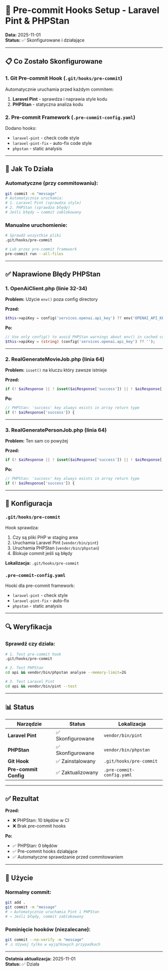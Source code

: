# 🔧 Pre-commit Hooks Setup - Laravel Pint & PHPStan

**Data:** 2025-11-01  
**Status:** ✅ Skonfigurowane i działające

---

## 📋 Co Zostało Skonfigurowane

### **1. Git Pre-commit Hook** (`.git/hooks/pre-commit`)

Automatycznie uruchamia przed każdym commitem:
1. **Laravel Pint** - sprawdza i naprawia style kodu
2. **PHPStan** - statyczna analiza kodu

### **2. Pre-commit Framework** (`.pre-commit-config.yaml`)

Dodano hooks:
- `laravel-pint` - check code style
- `laravel-pint-fix` - auto-fix code style
- `phpstan` - static analysis

---

## 🚀 Jak To Działa

### **Automatyczne (przy commitowaniu):**

```bash
git commit -m "message"
# Automatycznie uruchamia:
# 1. Laravel Pint (sprawdza style)
# 2. PHPStan (sprawdza błędy)
# Jeśli błędy → commit zablokowany
```

### **Manualne uruchomienie:**

```bash
# Sprawdź wszystkie pliki
.git/hooks/pre-commit

# Lub przez pre-commit framework
pre-commit run --all-files
```

---

## ✅ Naprawione Błędy PHPStan

### **1. OpenAiClient.php (linie 32-34)**
**Problem:** Użycie `env()` poza config directory

**Przed:**
```php
$this->apiKey = config('services.openai.api_key') ?? env('OPENAI_API_KEY') ?? '';
```

**Po:**
```php
// Use only config() to avoid PHPStan warnings about env() in cached config
$this->apiKey = (string) (config('services.openai.api_key') ?? '');
```

---

### **2. RealGenerateMovieJob.php (linia 64)**
**Problem:** `isset()` na kluczu który zawsze istnieje

**Przed:**
```php
if (! $aiResponse || ! isset($aiResponse['success']) || ! $aiResponse['success']) {
```

**Po:**
```php
// PHPStan: 'success' key always exists in array return type
if (! $aiResponse['success']) {
```

---

### **3. RealGeneratePersonJob.php (linia 64)**
**Problem:** Ten sam co powyżej

**Przed:**
```php
if (! $aiResponse || ! isset($aiResponse['success']) || ! $aiResponse['success']) {
```

**Po:**
```php
// PHPStan: 'success' key always exists in array return type
if (! $aiResponse['success']) {
```

---

## 📝 Konfiguracja

### **`.git/hooks/pre-commit`**

Hook sprawdza:
1. Czy są pliki PHP w staging area
2. Uruchamia Laravel Pint (`vendor/bin/pint`)
3. Uruchamia PHPStan (`vendor/bin/phpstan`)
4. Blokuje commit jeśli są błędy

**Lokalizacja:** `.git/hooks/pre-commit`

### **`.pre-commit-config.yaml`**

Hooki dla pre-commit framework:
- `laravel-pint` - check style
- `laravel-pint-fix` - auto-fix
- `phpstan` - static analysis

---

## 🔍 Weryfikacja

### **Sprawdź czy działa:**

```bash
# 1. Test pre-commit hook
.git/hooks/pre-commit

# 2. Test PHPStan
cd api && vendor/bin/phpstan analyse --memory-limit=2G

# 3. Test Laravel Pint
cd api && vendor/bin/pint --test
```

---

## 📊 Status

| Narzędzie | Status | Lokalizacja |
|-----------|--------|-------------|
| **Laravel Pint** | ✅ Skonfigurowane | `vendor/bin/pint` |
| **PHPStan** | ✅ Skonfigurowane | `vendor/bin/phpstan` |
| **Git Hook** | ✅ Zainstalowany | `.git/hooks/pre-commit` |
| **Pre-commit Config** | ✅ Zaktualizowany | `.pre-commit-config.yaml` |

---

## ✅ Rezultat

**Przed:**
- ❌ PHPStan: 10 błędów w CI
- ❌ Brak pre-commit hooks

**Po:**
- ✅ PHPStan: 0 błędów
- ✅ Pre-commit hooks działające
- ✅ Automatyczne sprawdzanie przed commitowaniem

---

## 🎯 Użycie

### **Normalny commit:**
```bash
git add .
git commit -m "message"
# → Automatycznie uruchamia Pint i PHPStan
# → Jeśli błędy, commit zablokowany
```

### **Pominięcie hooków (niezalecane):**
```bash
git commit --no-verify -m "message"
# ⚠️ Używaj tylko w wyjątkowych przypadkach
```

---

**Ostatnia aktualizacja:** 2025-11-01  
**Status:** ✅ Działa

